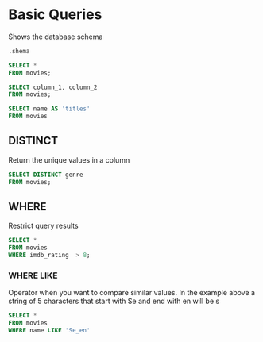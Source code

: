 
# Basic Queries


Shows the database schema
```sql
.shema
```


```sql
SELECT *
FROM movies;
```


```sql
SELECT column_1, column_2
FROM movies;
```

```sql
SELECT name AS 'titles'
FROM movies
```


## DISTINCT

Return the unique values in a column

```sql
SELECT DISTINCT genre
FROM movies;
```

## WHERE

Restrict query results 

```sql
SELECT *
FROM movies
WHERE imdb_rating  > 8;
```

### WHERE LIKE

Operator when you want to compare similar values. In the example above a string of 5 characters that start with Se and end with en will be s


```sql
SELECT *
FROM movies
WHERE name LIKE 'Se_en'
```
